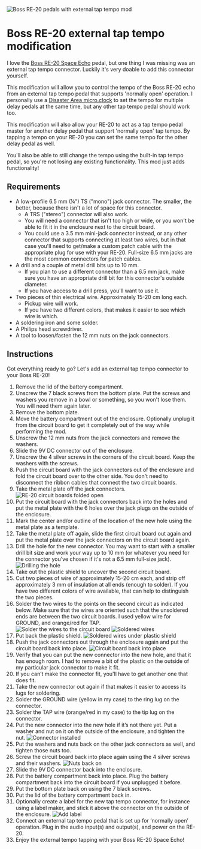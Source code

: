 ![Boss RE-20 pedals with external tap tempo mod](images/RE-20%20units%20with%20external%20tap%20tempo%20mod.HEIC)

# Boss RE-20 external tap tempo modification

I love the [Boss RE-20 Space Echo](https://www.boss.info/us/products/re-20/) pedal, but one thing I was missing was an external tap tempo connector. Luckily it's very doable to add this connector yourself. 

This modification will allow you to control the tempo of the Boss RE-20 echo from an external tap tempo pedal that supports 'normally open' operation. I personally use a [Disaster Area micro.clock](https://www.disasterareadesigns.com/shop/p/micro-clock) to set the tempo for multiple delay pedals at the same time, but any other tap tempo pedal should work too.

This modification will also allow your RE-20 to act as a tap tempo pedal master for another delay pedal that support 'normally open' tap tempo. By tapping a tempo on your RE-20 you can set the same tempo for the other delay pedal as well.

You'll also be able to still change the tempo using the built-in tap tempo pedal, so you're not losing any existing functionality. This mod just adds functionality!

## Requirements

* A low-profile 6.5 mm (¼") TS ("mono") jack connector. The smaller, the better, because there isn't a lot of space for this connector.
  * A TRS ("stereo") connector will also work.
  * You will need a connector that isn't too high or wide, or you won't be able to fit it in the enclosure next to the circuit board.
  * You could use a 3.5 mm mini-jack connector instead, or any other connector that supports connecting at least two wires, but in that case you'll need to get/make a custom patch cable with the appropriate plug for use with your RE-20. Full-size 6.5 mm jacks are the most common connectors for patch cables. 
* A drill and a couple of metal drill bits up to 10 mm.
  * If you plan to use a different connector than a 6.5 mm jack, make sure you have an appropriate drill bit for this connector's outside diameter.
  * If you have access to a drill press, you'll want to use it.
* Two pieces of thin electrical wire. Approximately 15-20 cm long each.
  * Pickup wire will work. 
  * If you have two different colors, that makes it easier to see which wire is which.
* A soldering iron and some solder.
* A Philips head screwdriver.
* A tool to loosen/fasten the 12 mm nuts on the jack connectors.

## Instructions

Got everything ready to go? Let's add an external tap tempo connector to your Boss RE-20!

1. Remove the lid of the battery compartment.
2. Unscrew the 7 black screws from the bottom plate. Put the screws and washers you remove in a bowl or something, so you won't lose them. You will need them again later.
3. Remove the bottom plate.
4. Move the battery compartment out of the enclosure. Optionally unplug it from the circuit board to get it completely out of the way while performing the mod.
5. Unscrew the 12 mm nuts from the jack connectors and remove the washers.
6. Slide the 9V DC connector out of the enclosure.
7. Unscrew the 4 silver screws in the corners of the circuit board. Keep the washers with the screws.
8. Push the circuit board with the jack connectors out of the enclosure and fold the circuit board over to the other side. You don't need to disconnect the ribbon cables that connect the two circuit boards.
9. Take the metal plate off the jack connectors. ![RE-20 circuit boards folded open](images/RE-20%20folded%20open.HEIC)
10. Put the circuit board with the jack connectors back into the holes and put the metal plate with the 6 holes over the jack plugs on the outside of the enclosure.
11. Mark the center and/or outline of the location of the new hole using the metal plate as a template. 
12. Take the metal plate off again, slide the first circuit board out again and put the metal plate over the jack connectors on the circuit board again.
13. Drill the hole for the new connector. You may want to start with a smaller drill bit size and work your way up to 10 mm (or whatever you need for the connector you've chosen if it's not a 6.5 mm full-size jack). ![Drilling the hole](images/RE-20%20drilling%20the%20hole.HEIC)
14. Take out the plastic shield to uncover the second circuit board.
15. Cut two pieces of wire of approximately 15-20 cm each, and strip off approximately 3 mm of insulation at all ends (enough to solder). If you have two different colors of wire available, that can help to distinguish the two pieces.
16. Solder the two wires to the points on the second circuit as indicated below. Make sure that the wires are oriented such that the unsoldered ends are between the two circuit boards. I used yellow wire for GROUND, and orange/red for TAP. ![Solder the wires to the circuit board](images/RE-20%20circuit%20board%20connection%20points.HEIC) ![Soldered wires](images/RE-20%20soldered%20tap%20tempo%20wires.HEIC)
17. Put back the plastic shield. ![Soldered wires under plastic shield](images/RE-20%20soldered%20tap%20tempo%20wires%20under%20plastic%20shield.HEIC)
18. Push the jack connectors out through the enclosure again and put the circuit board back into place. ![Circuit board back into place](images/RE-20%20wires%20between%20circuit%20boards.HEIC)
19. Verify that you can put the new connector into the new hole, and that it has enough room. I had to remove a bit of the plastic on the outside of my particular jack connector to make it fit.
20. If you can’t make the connector fit, you'll have to get another one that does fit.
21. Take the new connector out again if that makes it easier to access its lugs for soldering.
22. Solder the GROUND wire (yellow in my case) to the ring lug on the connector.
23. Solder the TAP wire (orange/red in my case) to the tip lug on the connector.
24. Put the new connector into the new hole if it’s not there yet. Put a washer and nut on it on the outside of the enclosure, and tighten the nut. ![Connector installed](images/RE-20%20wires%20between%20circuit%20boards%202.HEIC)
25. Put the washers and nuts back on the other jack connectors as well, and tighten those nuts too.
26. Screw the circuit board back into place again using the 4 silver screws and their washers. ![Nuts back on](images/RE-20%20external%20tap%20tempo%20connector%20installed.HEIC)
27. Slide the 9V DC connector back into the enclosure.
28. Put the battery compartment back into place. Plug the battery compartment back into the circuit board if you unplugged it before.
29. Put the bottom plate back on using the 7 black screws.
30. Put the lid of the battery compartment back in.
31. Optionally create a label for the new tap tempo connector, for instance using a label maker, and stick it above the connector on the outside of the enclosure. ![Add label](images/RE-20%20external%20tap%20tempo%20connector%20label.HEIC)
32. Connect an external tap tempo pedal that is set up for ‘normally open’ operation. Plug in the audio input(s) and output(s), and power on the RE-20.
33. Enjoy the external tempo tapping with your Boss RE-20 Space Echo!